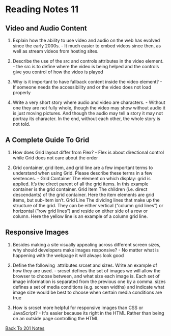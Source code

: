 # Reading Notes 11

## Video and Audio Content

1. Explain how the ability to use video and audio on the web has evolved since the early 2000s. - It much easier to embed videos since then, as well as stream videos from hosting sites.

2. Describe the use of the src and controls attributes in the video element. - the src is to define where the video is being helped and the controls give you control of how the video is played

3. Why is it important to have fallback content inside the video element? - If someone needs the accessibility and or the video does not load properly

4. Write a very short story where audio and video are characters. - Without one they are not fully whole, though the video may show without audio it is just moving pictures. And though the audio may tell a story it may not portray its character. In the end, without each other, the whole story is not told.

## A Complete Guide To Grid

1. How does Grid layout differ from Flex? - Flex is about directional control while Grid does not care about the order

2. Grid container, grid item, and grid line are a few important terms to understand when using Grid. Please describe these terms in a few sentences. - Grid Container
The element on which display: grid is applied. It’s the direct parent of all the grid items. In this example container is the grid container. Grid Item
The children (i.e. direct descendants) of the grid container. Here the item elements are grid items, but sub-item isn’t. Grid Line
The dividing lines that make up the structure of the grid. They can be either vertical (“column grid lines”) or horizontal (“row grid lines”) and reside on either side of a row or column. Here the yellow line is an example of a column grid line.

## Responsive Images

1. Besides making a site visually appealing across different screen sizes, why should developers make images responsive? - No matter what is happening with the webpage it will always look good

2. Define the following <img> attributes srcset and sizes. Write an example of how they are used. - srcset defines the set of images we will allow the browser to choose between, and what size each image is. Each set of image information is separated from the previous one by a comma. sizes defines a set of media conditions (e.g. screen widths) and indicate what image size would be best to choose when certain media conditions are true

3. How is srcset more helpful for responsive images than CSS or JavaScript? - It's easier because its right in the HTML Rather than being on an outside page controlling the HTML

[Back To 201 Notes](https://stevenrej.github.io/reading-notes/readingnotes201main)
